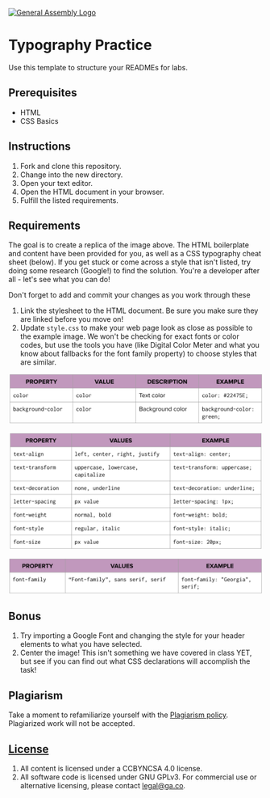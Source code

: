 [![General Assembly Logo](https://camo.githubusercontent.com/1a91b05b8f4d44b5bbfb83abac2b0996d8e26c92/687474703a2f2f692e696d6775722e636f6d2f6b6538555354712e706e67)](https://generalassemb.ly/education/web-development-immersive)

# Typography Practice

Use this template to structure your READMEs for labs.

## Prerequisites

* HTML
* CSS Basics

## Instructions

1. Fork and clone this repository.
1. Change into the new directory.
1. Open your text editor.
1. Open the HTML document in your browser.
1. Fulfill the listed requirements.

## Requirements

The goal is to create a replica of the image above. The HTML boilerplate and content have been provided for you, as well as a CSS typography cheat sheet (below). If you get stuck or come across a style that isn't listed, try doing some research (Google!) to find the solution. You're a developer after all - let's see what you can do!

Don't forget to add and commit your changes as you work through these 

1. Link the stylesheet to the HTML document. Be sure you make sure they are linked before you move on!
1. Update `style.css` to make your web page look as close as possible to the example image. We won't be checking for exact fonts or color codes, but use the tools you have (like Digital Color Meter and what you know about fallbacks for the font family property) to choose styles that are similar.

![Colors](./images/colors.png)

![Typeface](./images/typeface.png)

![Font Family](./images/font-family.png)

## Bonus

1. Try importing a Google Font and changing the style for your header elements to what you have selected.
1. Center the image! This isn't something we have covered in class YET, but see if you can find out what CSS declarations will accomplish the task!

## Plagiarism

Take a moment to refamiliarize yourself with the [Plagiarism policy](https://git.generalassemb.ly/DC-WDI/Administrative/blob/master/plagiarism.md). Plagiarized work will not be accepted.

## [License](LICENSE)

1.  All content is licensed under a CC­BY­NC­SA 4.0 license.
1.  All software code is licensed under GNU GPLv3. For commercial use or
    alternative licensing, please contact legal@ga.co.
